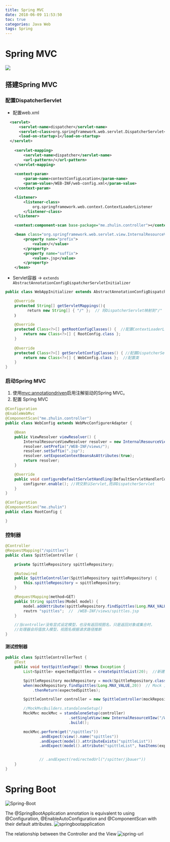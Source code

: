 ```yaml
---
title: Spring MVC
date: 2018-06-09 11:53:50
toc: true
categories: Java Web
tags: Spring
---
```



# Spring MVC
![](../../uploads/post_pics/spring-mvc/flow.png)

## 搭建Spring MVC
### 配置DispatcherServlet
- 配置web.xml
```xml  web.xml
  <servlet>
      <servlet-name>dispatcher</servlet-name>
      <servlet-class>org.springframework.web.servlet.DispatcherServlet</servlet-class>
      <load-on-startup>1</load-on-startup>
  </servlet>
    
    <servlet-mapping>
        <servlet-name>dispatcher</servlet-name>
        <url-pattern>/</url-pattern>
    </servlet-mapping>
    
    <context-param>
        <param-name>contextConfigLocation</param-name>
        <param-value>/WEB-INF/web-config.xml</param-value>    
    </context-param>

    <listener>
        <listener-class>
            org.springframework.web.context.ContextLoaderListener
        </listener-class>
    </listener>
```

```xml dispatcher-config.xml
    <context:component-scan base-package="me.zhulin.controller"></context:component-scan>

    <bean class="org.springframework.web.servlet.view.InternalResourceViewResolver">
        <property name="prefix">
            <value>/</value>
        </property>
        <property name="suffix">
            <value>.jsp</value>
        </property>
    </bean>
```
- Servlet容器 -> `extends AbstractAnnotationConfigDispatcherServletInitializer`
```java
public class WebAppInitializer extends AbstractAnnotationConfigDispatcherServletInitializer {

    @Override
    protected String[] getServletMappings()｛
        　return new String[] { "/" };  // 将DispatcherServlet映射到"/"
    ｝
    
    @Override
    protected Class<?>[] getRootConfigClasses() {  //配置ContextLoaderListener应用上下文的其他非web组件bean
        return new Class<?>[] { RootConfig.class };
    }
    
    @Override
    protected Class<?>[] getServletConfigClasses() { //配置DispatcherServlet应用上下文包含web组件的bean，控制器、视图解析器等
        return new Class<?>[] { WebConfig.class };  //配置类
    }
}
```

### 启动Spring MVC
1. 使用<mvc:annotationdriven>启用注解驱动的Spring MVC。
2. 配置 Spring MVC

```java WebConfig.class
@Configuration
@EnableWebMvc
@ComponentScan("me.zhulin.controller")
public class WebConfig extends WebMvcConfigurerAdapter {

	@Bean
	public ViewResolver viewResolver() {
		InternalResourceViewResolver resolver = new InternalResourceViewResolver();
		resolver.setPrefix("/WEB-INF/views/");
		resolver.setSuffix(".jsp");
		resolver.setExposeContextBeansAsAttributes(true);
		return resolver;
	}

	@Override
	public void configureDefaultServletHandling(DefaultServletHandlerConfigurer configurer) {  //配置静态资源处理
		configurer.enable(); //转交默认Servlet,而非DispatcherServlet
	}
}

```

```java RootConfig.class
@Configuration
@ComponentScan("me.zhulin")
public class RootConfig {

}

```

### 控制器
```java
@Controller
@RequestMapping("/spittles")
public class SpittleController {

    private SpittleRepository spittleRepository;

    @Autowired
    public SpittleController(SpittleRepository spittleRepository) {
        this.spittleRepository = spittleRepository;
    }

	@RequestMapping(method=GET)
	public String spittles(Model model) {
        model.addAttribute(spittleRepository.findSpittles(Long.MAX_VALUE, 20));  //key: spittleList
		reutrn "spittles";  //  /WEB-INF/views/spittles.jsp
	}

    //当controller没有显式设定模型，也没有返回视图名，只是返回对象或集合时，
    //处理器会将值放入模型，视图名根据请求路径推断
}
```

#### 测试控制器
```java
public class SpittleControllerTest {
    @Test
    public void testSpittlesPage() throws Exception {
        List<Spittle> expectedSpittles = createSpittleList(20);  //新建20个，方法略

        SpittleRepository mockRepository = mock(SpittleRepository.class);  //Mock Repository
        when(mockRepository.findSpittles(Long.MAX_VALUE,20))  // Mock 方法
            .thenReturn(expectedSpittles);  

        SpittleController controller = new SpittleController(mockRepository);

        //MockMvcBuilders.standaloneSetup()
        MockMvc mockMvc = standaloneSetup(controller)
                            .setSingleView(new InternalResourceVIew("/WEB-INF/views/spittles.jsp"))  // 不再解析视图名 可省略
                            .build();  

        mockMvc.perform(get("/spittles"))
               .andExpect(view().name("spittles"))
               .andExpect(model().attributeExists("spittleList"))
               .andExpect(model().attribute("spittleList", hasItems(expectedSpittles.toArray())));


               // .andExpect(redirectedUrl("/spitter/jbauer"))
    }
}
```



# Spring Boot
![Spring-Boot](https://raw.githubusercontent.com/zhulinn/zhulinn.github.io/hexo/source/uploads/post_pics/Spring-boot.png)

The @SpringBootApplication annotation is equivalent to using @Configuration, @EnableAutoConfiguration and @ComponentScan with their default attributes.
![springbootapplication](https://raw.githubusercontent.com/zhulinn/zhulinn.github.io/hexo/source/uploads/post_pics/springbootapplication.png)

 The relationship between the Controller and the View
![spring-url](https://raw.githubusercontent.com/zhulinn/zhulinn.github.io/hexo/source/uploads/post_pics/spring-url.png)